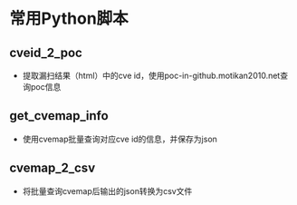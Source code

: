 # 常用Python脚本

## cveid_2_poc
* 提取漏扫结果（html）中的cve id，使用poc-in-github.motikan2010.net查询poc信息
## get_cvemap_info
* 使用cvemap批量查询对应cve id的信息，并保存为json
## cvemap_2_csv
* 将批量查询cvemap后输出的json转换为csv文件
